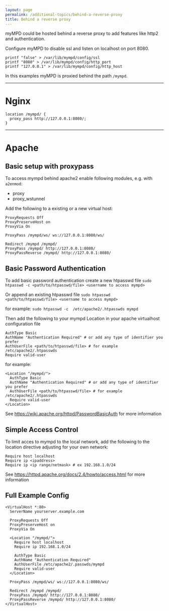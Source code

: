 ```yaml
---
layout: page
permalink: /additional-topics/behind-a-reverse-proxy
title: Behind a reverse proxy
---
```


myMPD could be hosted behind a reverse proxy to add features like http2 and authentication.

Configure myMPD to disable ssl and listen on localhost on port 8080.

```
printf "false" > /var/lib/mympd/config/ssl
printf "8080" > /var/lib/mympd/config/http_port
printf "127.0.0.1" > /var/lib/mympd/config/http_host
```

In this examples myMPD is proxied behind the path `/mympd`.

***

# Nginx

```
location /mympd/ {
  proxy_pass http://127.0.0.1:8080/;
}
```

***

# Apache

## Basic setup with proxypass

To access mympd behind apache2 enable following modules, e.g. with `a2enmod`:
- proxy
- proxy_wstunnel

Add the following to a existing or a new virtual host:
```
ProxyRequests Off 
ProxyPreserveHost on
ProxyVia On

ProxyPass /mympd/ws/ ws://127.0.0.1:8080/ws/

Redirect /mympd /mympd/
ProxyPass /mympd/ http://127.0.0.1:8080/
ProxyPassReverse /mympd/ http://127.0.0.1:8080/
```

## Basic Password Authentication

To add basic password authentication create a new htpasswd file 
`sudo htpasswd -c <path/to/htpasswd/file> <username to access mympd>`

Or append an existing htpasswd file
`sudo htpasswd <path/to/htpasswd/file> <username to access mympd>`

for example:
`sudo htpasswd -c  /etc/apache2/.htpasswds mympd`

Then add the following to your mympd Location in your apache virtualhost configuration file

```
AuthType Basic
AuthName "Authentication Required" # or add any type of identifier you prefer
AuthUserFile <path/to/htpasswd/file> # for example /etc/apache2/.htpasswds
Require valid-user
```

for example:

```
<Location "/mympd/">
  AuthType Basic
  AuthName "Authentication Required" # or add any type of identifier you prefer
  AuthUserFile <path/to/htpasswd/file> # for example /etc/apache2/.htpasswds
  Require valid-user
</Location>
```
See https://wiki.apache.org/httpd/PasswordBasicAuth for more information

## Simple Access Control

To limit acces to mympd  to the local network, add the following to the location directive adjusting for your own network:

```
Require host localhost 
Require ip <ipaddress>
Require ip <ip range/netmask> # ex 192.168.1.0/24
```

See https://httpd.apache.org/docs/2.4/howto/access.html for more information

## Full Example Config

```
<VirtualHost *:80>
  ServerName yourserver.example.com

  ProxyRequests Off
  ProxyPreserveHost on
  ProxyVia On

  <Location "/mympd/">
    Require host localhost
    Require ip 192.168.1.0/24

    AuthType Basic
    AuthName "Authentication Required"
    AuthUserFile /etc/apache2/.passwds/mympd
    Require valid-user
  </Location>

  ProxyPass /mympd/ws/ ws://127.0.0.1:8080/ws/

  Redirect /mympd /mympd/
  ProxyPass /mympd/ http://127.0.0.1:8080/
  ProxyPassReverse /mympd/ http://127.0.0.1:8080/
</VirtualHost>
```
